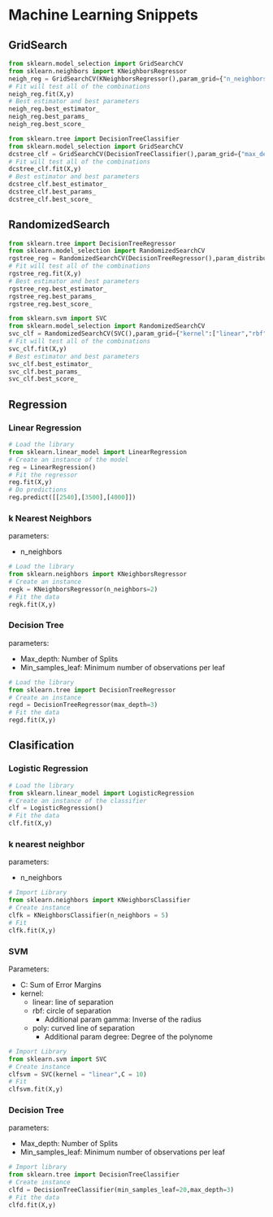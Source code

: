 # Machine Learning Snippets

## GridSearch
```python
from sklearn.model_selection import GridSearchCV
from sklearn.neighbors import KNeighborsRegressor
neigh_reg = GridSearchCV(KNeighborsRegressor(),param_grid={"n_neighbors":np.arange(3,50)},cv = 10,scoring = "mean_squared_error",n_jobs=-1)
# Fit will test all of the combinations
neigh_reg.fit(X,y)
# Best estimator and best parameters
neigh_reg.best_estimator_
neigh_reg.best_params_
neigh_reg.best_score_
```

```python
from sklearn.tree import DecisionTreeClassifier
from sklearn.model_selection import GridSearchCV
dcstree_clf = GridSearchCV(DecisionTreeClassifier(),param_grid={"max_depth":range(1,20),"min_samples_leaf":range(20,100),"min_samples_split":range(20,50)},cv = 10,scoring = "f1_weighted",n_jobs=-1,return_train_score=True)
# Fit will test all of the combinations
dcstree_clf.fit(X,y)
# Best estimator and best parameters
dcstree_clf.best_estimator_
dcstree_clf.best_params_
dcstree_clf.best_score_
```

## RandomizedSearch
```python
from sklearn.tree import DecisionTreeRegressor
from sklearn.model_selection import RandomizedSearchCV
rgstree_reg = RandomizedSearchCV(DecisionTreeRegressor(),param_distributions={"max_depth":range(1,20),"min_samples_leaf":range(20,100),"min_samples_split":range(20,50)},cv = 10,scoring = "mean_squared_error",n_jobs=-1)
# Fit will test all of the combinations
rgstree_reg.fit(X,y)
# Best estimator and best parameters
rgstree_reg.best_estimator_
rgstree_reg.best_params_
rgstree_reg.best_score_
```

```python
from sklearn.svm import SVC
from sklearn.model_selection import RandomizedSearchCV
svc_clf = RandomizedSearchCV(SVC(),param_grid={"kernel":["linear","rbf"],"C":range(1,10000,1000)},cv = 10,scoring = "f1_weighted",n_jobs=-1,return_train_score=True)
# Fit will test all of the combinations
svc_clf.fit(X,y)
# Best estimator and best parameters
svc_clf.best_estimator_
svc_clf.best_params_
svc_clf.best_score_
```

## Regression

### Linear Regression
```python
# Load the library
from sklearn.linear_model import LinearRegression
# Create an instance of the model
reg = LinearRegression()
# Fit the regressor
reg.fit(X,y)
# Do predictions
reg.predict([[2540],[3500],[4000]])
```

### k Nearest Neighbors
parameters:
- n_neighbors
```python
# Load the library
from sklearn.neighbors import KNeighborsRegressor
# Create an instance
regk = KNeighborsRegressor(n_neighbors=2)
# Fit the data
regk.fit(X,y)
```

### Decision Tree
parameters:
- Max_depth: Number of Splits
- Min_samples_leaf: Minimum number of observations per leaf
```python
# Load the library
from sklearn.tree import DecisionTreeRegressor
# Create an instance
regd = DecisionTreeRegressor(max_depth=3)
# Fit the data
regd.fit(X,y)
```


## Clasification

### Logistic Regression
```python
# Load the library
from sklearn.linear_model import LogisticRegression
# Create an instance of the classifier
clf = LogisticRegression()
# Fit the data
clf.fit(X,y)
```

### k nearest neighbor
parameters:
- n_neighbors
```python
# Import Library
from sklearn.neighbors import KNeighborsClassifier
# Create instance
clfk = KNeighborsClassifier(n_neighbors = 5)
# Fit
clfk.fit(X,y)
```

### SVM
Parameters:
- C: Sum of Error Margins
- kernel:
  - linear: line of separation
  - rbf: circle of separation
    - Additional param gamma: Inverse of the radius
  - poly: curved line of separation
    - Additional param degree: Degree of the polynome
```python
# Import Library
from sklearn.svm import SVC
# Create instance
clfsvm = SVC(kernel = "linear",C = 10)
# Fit
clfsvm.fit(X,y)
```
### Decision Tree
parameters:
- Max_depth: Number of Splits
- Min_samples_leaf: Minimum number of observations per leaf
```python
# Import library
from sklearn.tree import DecisionTreeClassifier
# Create instance
clfd = DecisionTreeClassifier(min_samples_leaf=20,max_depth=3)
# Fit the data
clfd.fit(X,y)
```
